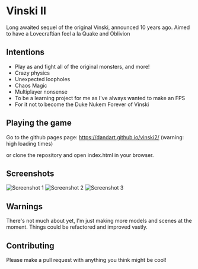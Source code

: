 # Vinski II
Long awaited sequel of the original Vinski, announced 10 years ago.
Aimed to have a Lovecraftian feel a la Quake and Oblivion

## Intentions
* Play as and fight all of the original monsters, and more!
* Crazy physics
* Unexpected loopholes
* Chaos Magic
* Multiplayer nonsense
* To be a learning project for me as I've always wanted to make an FPS
* For it not to become the Duke Nukem Forever of Vinski

## Playing the game
Go to the github pages page:
https://dandart.github.io/vinski2/ (warning: high loading times)

or clone the repository and open index.html in your browser.

## Screenshots
![Screenshot 1](https://dandart.github.io/vinski2/img/screenshot1.png)
![Screenshot 2](https://dandart.github.io/vinski2/img/screenshot2.png)
![Screenshot 3](https://dandart.github.io/vinski2/img/screenshot3.png)

## Warnings
There's not much about yet, I'm just making more models and scenes at the moment.
Things could be refactored and improved vastly.

## Contributing
Please make a pull request with anything you think might be cool!

